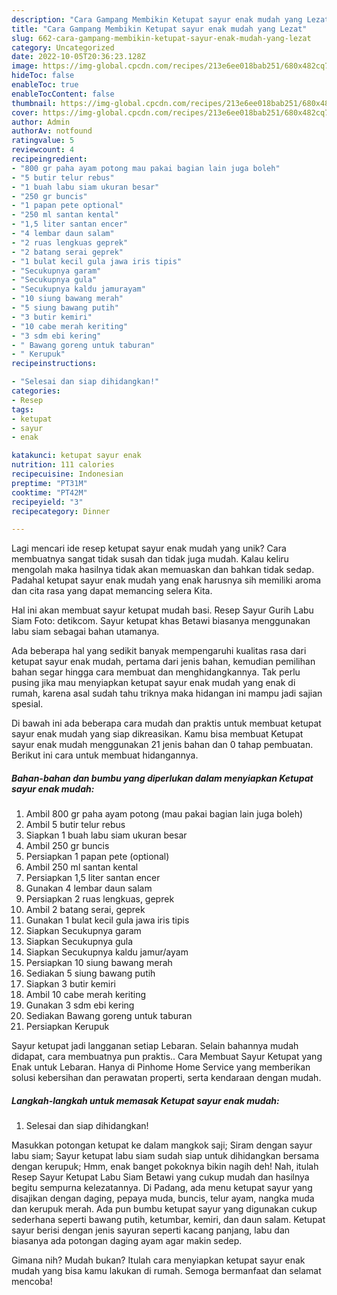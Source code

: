 ```yaml
---
description: "Cara Gampang Membikin Ketupat sayur enak mudah yang Lezat"
title: "Cara Gampang Membikin Ketupat sayur enak mudah yang Lezat"
slug: 662-cara-gampang-membikin-ketupat-sayur-enak-mudah-yang-lezat
category: Uncategorized
date: 2022-10-05T20:36:23.128Z
image: https://img-global.cpcdn.com/recipes/213e6ee018bab251/680x482cq70/ketupat-sayur-enak-mudah-foto-resep-utama.jpg
hideToc: false
enableToc: true
enableTocContent: false
thumbnail: https://img-global.cpcdn.com/recipes/213e6ee018bab251/680x482cq70/ketupat-sayur-enak-mudah-foto-resep-utama.jpg
cover: https://img-global.cpcdn.com/recipes/213e6ee018bab251/680x482cq70/ketupat-sayur-enak-mudah-foto-resep-utama.jpg
author: Admin
authorAv: notfound
ratingvalue: 5
reviewcount: 4
recipeingredient:
- "800 gr paha ayam potong mau pakai bagian lain juga boleh"
- "5 butir telur rebus"
- "1 buah labu siam ukuran besar"
- "250 gr buncis"
- "1 papan pete optional"
- "250 ml santan kental"
- "1,5 liter santan encer"
- "4 lembar daun salam"
- "2 ruas lengkuas geprek"
- "2 batang serai geprek"
- "1 bulat kecil gula jawa iris tipis"
- "Secukupnya garam"
- "Secukupnya gula"
- "Secukupnya kaldu jamurayam"
- "10 siung bawang merah"
- "5 siung bawang putih"
- "3 butir kemiri"
- "10 cabe merah keriting"
- "3 sdm ebi kering"
- " Bawang goreng untuk taburan"
- " Kerupuk"
recipeinstructions:

- "Selesai dan siap dihidangkan!"
categories:
- Resep
tags:
- ketupat
- sayur
- enak

katakunci: ketupat sayur enak 
nutrition: 111 calories
recipecuisine: Indonesian
preptime: "PT31M"
cooktime: "PT42M"
recipeyield: "3"
recipecategory: Dinner

---
```





Lagi mencari ide resep ketupat sayur enak mudah yang unik? Cara membuatnya sangat tidak susah dan tidak juga mudah. Kalau keliru mengolah maka hasilnya tidak akan memuaskan dan bahkan tidak sedap. Padahal ketupat sayur enak mudah yang enak harusnya sih memiliki aroma dan cita rasa yang dapat memancing selera Kita.





Hal ini akan membuat sayur ketupat mudah basi. Resep Sayur Gurih Labu Siam Foto: detikcom. Sayur ketupat khas Betawi biasanya menggunakan labu siam sebagai bahan utamanya.

Ada beberapa hal yang sedikit banyak mempengaruhi kualitas rasa dari ketupat sayur enak mudah, pertama dari jenis bahan, kemudian pemilihan bahan segar hingga cara membuat dan menghidangkannya. Tak perlu pusing jika mau menyiapkan ketupat sayur enak mudah yang enak di rumah, karena asal sudah tahu triknya maka hidangan ini mampu jadi sajian spesial.






Di bawah ini ada beberapa cara mudah dan praktis untuk membuat ketupat sayur enak mudah yang siap dikreasikan. Kamu bisa membuat Ketupat sayur enak mudah menggunakan 21 jenis bahan dan 0 tahap pembuatan. Berikut ini cara untuk membuat hidangannya.

<!--inarticleads1-->

##### Bahan-bahan dan bumbu yang diperlukan dalam menyiapkan Ketupat sayur enak mudah:

1. Ambil 800 gr paha ayam potong (mau pakai bagian lain juga boleh)
1. Ambil 5 butir telur rebus
1. Siapkan 1 buah labu siam ukuran besar
1. Ambil 250 gr buncis
1. Persiapkan 1 papan pete (optional)
1. Ambil 250 ml santan kental
1. Persiapkan 1,5 liter santan encer
1. Gunakan 4 lembar daun salam
1. Persiapkan 2 ruas lengkuas, geprek
1. Ambil 2 batang serai, geprek
1. Gunakan 1 bulat kecil gula jawa iris tipis
1. Siapkan Secukupnya garam
1. Siapkan Secukupnya gula
1. Siapkan Secukupnya kaldu jamur/ayam
1. Persiapkan 10 siung bawang merah
1. Sediakan 5 siung bawang putih
1. Siapkan 3 butir kemiri
1. Ambil 10 cabe merah keriting
1. Gunakan 3 sdm ebi kering
1. Sediakan  Bawang goreng untuk taburan
1. Persiapkan  Kerupuk


Sayur ketupat jadi langganan setiap Lebaran. Selain bahannya mudah didapat, cara membuatnya pun praktis.. Cara Membuat Sayur Ketupat yang Enak untuk Lebaran. Hanya di Pinhome Home Service yang memberikan solusi kebersihan dan perawatan properti, serta kendaraan dengan mudah. 

<!--inarticleads2-->

##### Langkah-langkah untuk memasak Ketupat sayur enak mudah:


1. Selesai dan siap dihidangkan!

Masukkan potongan ketupat ke dalam mangkok saji; Siram dengan sayur labu siam; Sayur ketupat labu siam sudah siap untuk dihidangkan bersama dengan kerupuk; Hmm, enak banget pokoknya bikin nagih deh! Nah, itulah Resep Sayur Ketupat Labu Siam Betawi yang cukup mudah dan hasilnya begitu sempurna kelezatannya. Di Padang, ada menu ketupat sayur yang disajikan dengan daging, pepaya muda, buncis, telur ayam, nangka muda dan kerupuk merah. Ada pun bumbu ketupat sayur yang digunakan cukup sederhana seperti bawang putih, ketumbar, kemiri, dan daun salam. Ketupat sayur berisi dengan jenis sayuran seperti kacang panjang, labu dan biasanya ada potongan daging ayam agar makin sedep. 

Gimana nih? Mudah bukan? Itulah cara menyiapkan ketupat sayur enak mudah yang bisa kamu lakukan di rumah. Semoga bermanfaat dan selamat mencoba!
